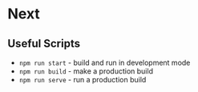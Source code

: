 # Next

## Useful Scripts
- `npm run start` -  build and run in development mode
- `npm run build` - make a production build
- `npm run serve` - run a production build